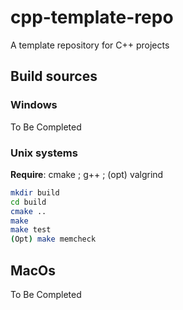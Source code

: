 # cpp-template-repo
A template repository for C++ projects

## Build sources 

### Windows

To Be Completed

### Unix systems
**Require**: cmake ; g++ ; (opt) valgrind

```bash
mkdir build
cd build
cmake ..
make
make test
(Opt) make memcheck
```

## MacOs
To Be Completed
